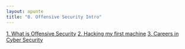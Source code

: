 ```yaml
---
layout: apunte
title: "0. Offensive Security Intro"
---
```


[1. What is Offensive Security](/apuntes/thm/1-pre-security/1-introduction-to-cybersecurity/1-offensive-security-intro/1-what-is-offensive-security/)
[2. Hacking my first machine](/apuntes/thm/1-pre-security/1-introduction-to-cybersecurity/1-offensive-security-intro/2-hacking-my-first-machine/)
[3. Careers in Cyber Security](/apuntes/thm/1-pre-security/1-introduction-to-cybersecurity/1-offensive-security-intro/3-careers-in-cyber-security/)
